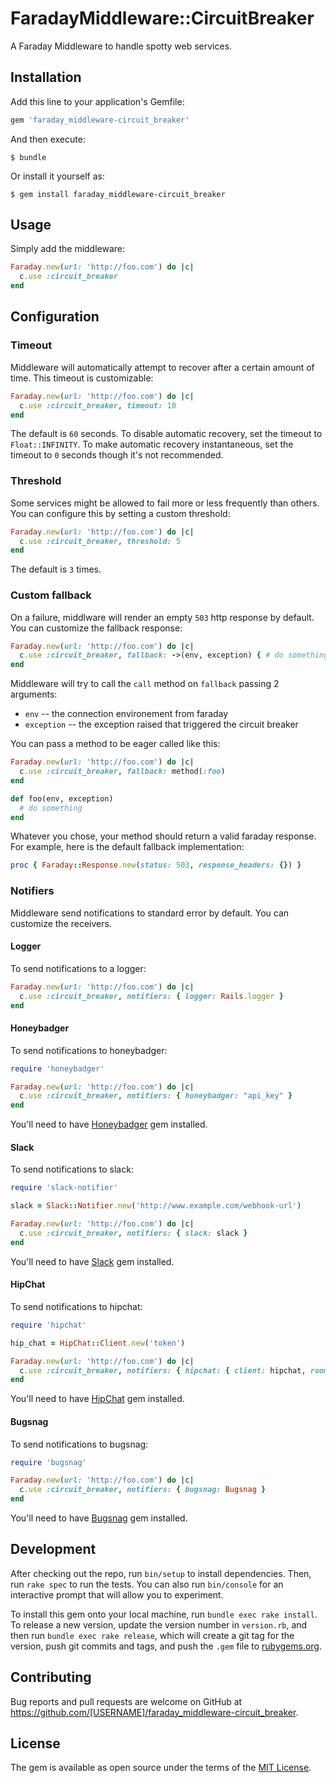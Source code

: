 # FaradayMiddleware::CircuitBreaker

A Faraday Middleware to handle spotty web services.

## Installation

Add this line to your application's Gemfile:

```ruby
gem 'faraday_middleware-circuit_breaker'
```

And then execute:

    $ bundle

Or install it yourself as:

    $ gem install faraday_middleware-circuit_breaker

## Usage

Simply add the middleware:

```ruby
Faraday.new(url: 'http://foo.com') do |c|
  c.use :circuit_breaker
end
```

## Configuration

### Timeout

Middleware will automatically attempt to recover after a certain amount of time. This timeout is customizable:

```ruby
Faraday.new(url: 'http://foo.com') do |c|
  c.use :circuit_breaker, timeout: 10
end
```

The default is `60` seconds. To disable automatic recovery, set the timeout to `Float::INFINITY`. To make automatic recovery
instantaneous, set the timeout to `0` seconds though it's not recommended.

### Threshold

Some services might be allowed to fail more or less frequently than others. You can configure this by setting a custom threshold:

```ruby
Faraday.new(url: 'http://foo.com') do |c|
  c.use :circuit_breaker, threshold: 5
end
```

The default is `3` times.

### Custom fallback

On a failure, middlware will render an empty `503` http response by default. You can customize the fallback response:

```ruby
Faraday.new(url: 'http://foo.com') do |c|
  c.use :circuit_breaker, fallback: ->(env, exception) { # do something }
end
```

Middleware will try to call the `call` method on `fallback` passing 2 arguments:

- `env` -- the connection environement from faraday
- `exception` -- the exception raised that triggered the circuit breaker

You can pass a method to be eager called like this:

```ruby
Faraday.new(url: 'http://foo.com') do |c|
  c.use :circuit_breaker, fallback: method(:foo)
end

def foo(env, exception)
  # do something
end
```

Whatever you chose, your method should return a valid faraday response. For example, here is the default fallback implementation:

```ruby
proc { Faraday::Response.new(status: 503, response_headers: {}) }
```

### Notifiers

Middleware send notifications to standard error by default. You can customize the receivers.

#### Logger

To send notifications to a logger:

```ruby
Faraday.new(url: 'http://foo.com') do |c|
  c.use :circuit_breaker, notifiers: { logger: Rails.logger }
end
```

#### Honeybadger

To send notifications to honeybadger:

```ruby
require 'honeybadger'

Faraday.new(url: 'http://foo.com') do |c|
  c.use :circuit_breaker, notifiers: { honeybadger: "api_key" }
end
```

You'll need to have [Honeybadger](https://rubygems.org/gems/honeybadger) gem installed.

#### Slack

To send notifications to slack:

```ruby
require 'slack-notifier'

slack = Slack::Notifier.new('http://www.example.com/webhook-url')

Faraday.new(url: 'http://foo.com') do |c|
  c.use :circuit_breaker, notifiers: { slack: slack }
end
```

You'll need to have [Slack](https://rubygems.org/gems/slack-notifier) gem installed.

#### HipChat

To send notifications to hipchat:

```ruby
require 'hipchat'

hip_chat = HipChat::Client.new('token')

Faraday.new(url: 'http://foo.com') do |c|
  c.use :circuit_breaker, notifiers: { hipchat: { client: hipchat, room: 'room' } }
end
```

You'll need to have [HipChat](https://rubygems.org/gems/hipchat) gem installed.

#### Bugsnag

To send notifications to bugsnag:

```ruby
require 'bugsnag'

Faraday.new(url: 'http://foo.com') do |c|
  c.use :circuit_breaker, notifiers: { bugsnag: Bugsnag }
end
```

You'll need to have [Bugsnag](https://rubygems.org/gems/bugsnag) gem installed.

## Development

After checking out the repo, run `bin/setup` to install dependencies. Then, run `rake spec` to run the tests. You can also run `bin/console` for an interactive prompt that will allow you to experiment.

To install this gem onto your local machine, run `bundle exec rake install`. To release a new version, update the version number in `version.rb`, and then run `bundle exec rake release`, which will create a git tag for the version, push git commits and tags, and push the `.gem` file to [rubygems.org](https://rubygems.org).

## Contributing

Bug reports and pull requests are welcome on GitHub at https://github.com/[USERNAME]/faraday_middleware-circuit_breaker.


## License

The gem is available as open source under the terms of the [MIT License](http://opensource.org/licenses/MIT).

